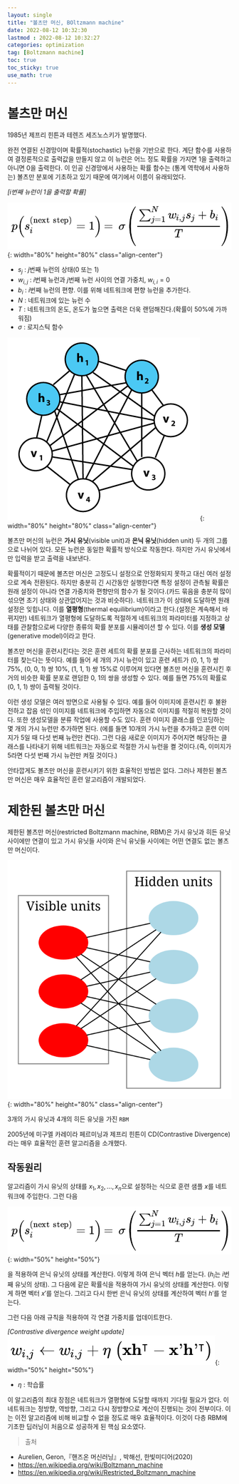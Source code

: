 ```yaml
---
layout: single
title: "볼츠만 머신, BOltzmann machine"
date: 2022-08-12 10:32:30
lastmod : 2022-08-12 10:32:27
categories: optimization
tag: [Boltzmann machine]
toc: true
toc_sticky: true
use_math: true
---
```


# 볼츠만 머신

1985년 제프리 힌튼과 테렌즈 세즈노스키가 발명했다.

완전 연결된 신경망이며 확률적(stochastic) 뉴런을 기반으로 한다. 계단 함수를 사용하여 결정론적으로 출력값을 만들지 않고 이 뉴런은 어느 정도 확률을 가지면 1을 출력하고 아니면 0을 출력한다. 이 인공 신경망에서 사용하는 확률 함수는 (통계 역학에서 사용하는) 볼츠만 분포에 기초하고 있기 때문에 여기에서 이름이 유래되었다.

*[i번째 뉴런이 1을 출력할 확률]*

![boltzman_machine](../../../assets/images/ai/boltzman_machine.png){: width="80%" height="80%" class="align-center"}

* $s_{j}$ : $j$번째 뉴런의 상태(0 또는 1)
* $w_{i,j}$ : $i$번째 뉴런과 $j$번째 뉴런 사이의 연결 가중치, $w_{i,i}=0$
* $b_{i}$ : $i$번째 뉴런의 편향. 이를 위해 네트워크에 편향 뉴런을 추가한다.
* $N$ : 네트워크에 있는 뉴런 수
* $T$ : 네트워크의 온도, 온도가 높으면 출력은 더욱 랜덤해진다.(확률이 50%에 가까워짐)
* $\sigma$ : 로지스틱 함수

![Boltzmannexamplev1](../../../assets/images/ai/Boltzmannexamplev1.png){: width="80%" height="80%" class="align-center"}

볼츠만 머신의 뉴런은 **가시 유닛**(visible unit)과 **은닉 유닛**(hidden unit) 두 개의 그룹으로 나뉘어 있다. 모든 뉴런은 동일한 확률적 방식으로 작동한다. 하지만 가시 유닛에서만 입력을 받고 출력을 내보낸다. 

확률적이기 때문에 볼츠만 머신은 고정도니 설정으로 안정화되지 못하고 대신 여러 설정으로 계속 전환된다. 하지만 충분히 긴 시간동안 실행한다면 특정 설정이 관측될 확률은 원래 설정이 아니라 연결 가중치와 편향만의 함수가 될 것이다.(카드 묶음을 충분히 많이 섞으면 초기 상태와 상관없어지는 것과 비슷하다). 네트워크가 이 상태에 도달하면 원래 설정은 잊힙니다. 이를 **열평형**(thermal equilibrium)이라고 한다.(설정은 계속해서 바뀌지만) 네트워크가 열평형에 도달하도록 적절하게 네트워크의 파라미터를 지정하고 상태를 관찰함으로써 다양한 종류의 확률 분포를 시뮬레이션 할 수 있다. 이를 **생성 모델**(generative model)이라고 한다.

볼츠만 머신을 훈련시킨다는 것은 훈련 세트의 확률 분포를 근사하는 네트워크의 파라미터를 찾는다는 뜻이다. 예를 들어 세 개의 가시 뉴런이 있고 훈련 세트가 (0, 1, 1) 쌍 75%, (0, 0, 1) 쌍 10%, (1, 1, 1) 쌍 15%로 이루어져 있다면 볼츠만 머신을 훈련시킨 후 거의 비슷한 확률 분포로 랜덤한 0, 1의 쌍을 생성할 수 있다. 예를 들면 75%의 확률로 (0, 1, 1) 쌍이 출력될 것이다.

이런 생성 모델은 여러 방면으로 사용될 수 있다. 예를 들어 이미지에 훈련시킨 후 불완전하고 잡음 섞인 이미지를 네트워크에 주입하면 자동으로 이미지를 적절히 복원할 것이다. 또한 생성모델을 분류 작업에 사용할 수도 있다. 훈련 이미지 클래스를 인코딩하는 몇 개의 가시 뉴런만 추가하면 된다. (에를 들면 10개의 가시 뉴런을 추가하고 훈련 이미지가 5일 때 다섯 번째 뉴런만 켠다). 그런 다음 새로운 이미지가 주어지면 해당하는 클래스를 나타내기 위해 네트워크는 자동으로 적절한 가시 뉴런을 켤 것이다.(즉, 이미지가 5라면 다섯 번째 가시 뉴런만 켜질 것이다.)

안타깝게도 볼츠만 머신을 훈련시키기 위한 효율적인 방법은 없다. 그러나 제한된 볼츠만 머신은 매우 효율적인 훈련 알고리즘이 개발되었다.

# 제한된 볼츠만 머신

제한된 볼츠만 머신(restricted Boltzmann machine, RBM)은 가시 유닛과 히든 유닛 사이에만 연결이 있고 가시 유닛들 사이와 은닉 유닛들 사이에는 어떤 연결도 없는 볼츠만 머신이다.

![Restricted_Boltzmann_machine](../../../assets/images/ai/Restricted_Boltzmann_machine.svg){: width="80%" height="80%" class="align-center"}

3개의 가시 유닛과 4개의 히든 유닛을 가진 `RBM`

2005년에 미구엘 카레이라 페르미닝과 제프리 힌튼이 CD(Contrastive Divergence)라는 매우 효율적인 훈련 알고리즘을 소개했다.

## 작동원리

알고리즘이 가시 유닛의 상태를 $x_{1},x_2,...,x_n$으로 설정하는 식으로 훈련 샘플 $x$를 네트워크에 주입한다. 그런 다음

![boltzman_machine](../../../assets/images/ai/boltzman_machine.png){: width="50%" height="50%"}

을 적용하여 은닉 유닛의 상태를 계산한다. 이렇게 하여 은닉 벡터 $h$를 얻는다. ($h_i$는 $i$번째 유닛의 상태). 그 다음에 같은 확률식을 적용하여 가시 유닛의 상태를 계산한다. 이렇게 하면 벡터 $x'$를 얻는다. 그리고 다시 한번 은닉 유닛의 상태를 계산하여 벡터 $h'$를 얻는다. 

그런 다음 아래 규칙을 적용하여 각 연결 가중치를 업데이트한다.

*[Contrastive divergence weight update]*
![cd_weight_update](../../../assets/images/ai/cd_weight_update.png){: width="50%" height="50%"}

* $\eta$ : 학습률

이 알고리즘의 최대 장점은 네트워크가 열평형에 도달할 때까지 기다릴 필요가 없다. 이 네트워크는 정방향, 역방향, 그리고 다시 정방향으로 계산이 진행되는 것이 전부이다. 이는 이전 알고리즘에 비해 비교할 수 없을 정도로 매우 효율적이다. 이것이 다층 RBM에 기초한 딥러닝이 처음으로 성공하게 된 핵심 요소였다.


> 출처
 - Aurelien, Geron,『핸즈온 머신러닝』, 박해선, 한빛미디어(2020)
 - https://en.wikipedia.org/wiki/Boltzmann_machine
 - https://en.wikipedia.org/wiki/Restricted_Boltzmann_machine